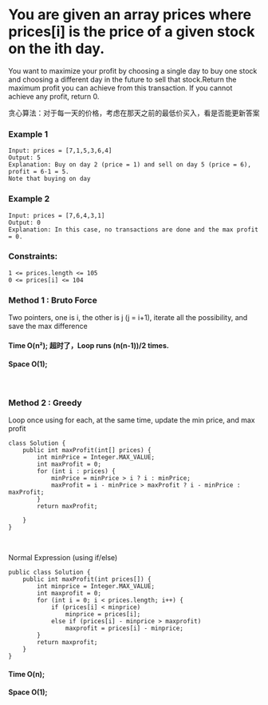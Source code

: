 # You are given an array prices where prices[i] is the price of a given stock on the ith day.

<p>You want to maximize your profit by choosing a single day to buy one stock and choosing a different day in the future to sell that stock.Return the maximum profit you can achieve from this transaction. If you cannot achieve any profit, return 0.
</p>

<p>贪心算法：对于每一天的价格，考虑在那天之前的最低价买入，看是否能更新答案</p>

### Example 1

```
Input: prices = [7,1,5,3,6,4]
Output: 5
Explanation: Buy on day 2 (price = 1) and sell on day 5 (price = 6), profit = 6-1 = 5.
Note that buying on day
```
### Example 2
```
Input: prices = [7,6,4,3,1]
Output: 0
Explanation: In this case, no transactions are done and the max profit = 0.
```
### Constraints:
```
1 <= prices.length <= 105
0 <= prices[i] <= 104
```
### Method 1 : Bruto Force
<p>Two pointers, one is i, the other is j (j = i+1), iterate all the possibility, and save the max difference</p>

#### Time O(n²); 超时了，Loop runs (n(n-1))/2 times.
#### Space O(1); 

<br>

### Method 2 : Greedy
<p>Loop once using for each, at the same time, update the min price, and max profit</p>

```
class Solution {
    public int maxProfit(int[] prices) {
        int minPrice = Integer.MAX_VALUE;
        int maxProfit = 0;
        for (int i : prices) {
            minPrice = minPrice > i ? i : minPrice;
            maxProfit = i - minPrice > maxProfit ? i - minPrice : maxProfit;
        }
        return maxProfit;
        
    }
}

```
<br>
<p>Normal Expression (using if/else)</p>

```
public class Solution {
    public int maxProfit(int prices[]) {
        int minprice = Integer.MAX_VALUE;
        int maxprofit = 0;
        for (int i = 0; i < prices.length; i++) {
            if (prices[i] < minprice)
                minprice = prices[i];
            else if (prices[i] - minprice > maxprofit)
                maxprofit = prices[i] - minprice;
        }
        return maxprofit;
    }
}
```

#### Time O(n); 
#### Space O(1); 


